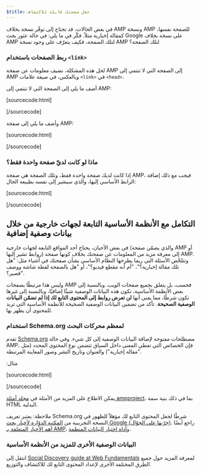 ```yaml
---
$title: جعل صفحتك قابلة للاكتشاف
---
```


في بعض الحالات، قد تحتاج إلى توفّر نسخة بخلاف AMP ونسخة AMP للصفحة نفسها، كمقالة إخبارية مثلاً. فكّر في ما يلي: في حالة عثور بحث Google على نسخة بخلاف AMP لتلك الصفحة، فكيف يتعرّف على وجود نسخة AMP لتلك الصفحة؟

### ربط الصفحات باستخدام `<link>`

لحل هذه المشكلة، نضيف معلومات عن صفحة AMP إلى الصفحة التي لا تنتمي إلى AMP وبالعكس، في صيغة علامات `<link>` في `<head>`.

أضف ما يلي إلى الصفحة التي لا تنتمي إلى AMP:

[sourcecode:html]
<link rel="amphtml" href="https://www.example.com/url/to/amp/document.html">
[/sourcecode]

وأضف ما يلي إلى صفحة AMP:

[sourcecode:html]
<link rel="canonical" href="https://www.example.com/url/to/full/document.html">
[/sourcecode]

### ماذا لو كانت لديّ صفحة واحدة فقط؟

إذا كانت لديك صفحة واحدة فقط، وتلك الصفحة هي صفحة AMP، فيجب مع ذلك إضافة الرابط الأساسي إليها، والذي سيشير إلى نفسه بطبيعة الحال:

[sourcecode:html]
<link rel="canonical" href="https://www.example.com/url/to/amp/document.html">
[/sourcecode]

## التكامل مع الأنظمة الأساسية التابعة لجهات خارجية من خلال بيانات وصفية إضافية <a name="integrate-with-third-party-platforms-through-additional-metadata"></a>

في بعض الأحيان، يحتاج أحد المواقع التابعة لجهات خارجية (والذي يضمّن صفحة AMP أو روابط تشير إليها) إلى معرفة مزيد من المعلومات عن صفحتك بخلاف كونها صفحة AMP. وتتلخّص الأسئلة التي ربما يطرحها النظام الأساسي بشأن صفحتك في أشياء مثل: "هل تلك مقالة إخبارية؟"، "أم أنه مقطع فيديو؟"، أو "هل بالصفحة لقطة شاشة ووصف قصير؟".

وليس هذا مرتبطًا بصفحات AMP فحسب، بل يتعلق بجميع صفحات الويب. وبالنسبة إلى بعض الأنظمة الأساسية، تكون هذه البيانات الوصفية شيئًا إضافيًا، وبالنسبة إلى غيرها تكون شرطًا، مما يعني أنها **لن تعرض روابط إلى المحتوى التابع لك إذا لم تضمّن البيانات الوصفية الصحيحة**. تأكد من تضمين البيانات الوصفية الصحيحة للأنظمة الأساسية التي تريد للمحتوى أن يظهر بها.

### استخدام Schema.org لمعظم محركات البحث

تقدم [Schema.org](http://schema.org/) مصطلحات مفتوحة لإضافة البيانات الوصفية إلى كل شيء. وفي حالة AMP، فإن الخصائص التي تعطي المعنى داخل السياق تتضمن نوع المحتوى المحدد (مثل "مقالة إخبارية") والعنوان وتاريخ النشر وصور المعاينة المرتبطة.

مثال:‏

[sourcecode:html]
<script type="application/ld+json">
  {
    "@context": "http://schema.org",
    "@type": "NewsArticle",
    "mainEntityOfPage": "http://cdn.ampproject.org/article-metadata.html",
    "headline": "Lorem Ipsum",
    "datePublished": "1907-05-05T12:02:41Z",
    "dateModified": "1907-05-05T12:02:41Z",
    "description": "The Catiline Orations continue to beguile engineers and designers alike -- but can it stand the test of time?",
    "author": {
      "@type": "Person",
      "name": "Jordan M Adler"
    },
    "publisher": {
      "@type": "Organization",
      "name": "Google",
      "logo": {
        "@type": "ImageObject",
        "url": "http://cdn.ampproject.org/logo.jpg",
        "width": 600,
        "height": 60
      }
    },
    "image": {
      "@type": "ImageObject",
      "url": "http://cdn.ampproject.org/leader.jpg",
      "height": 2000,
      "width": 800
    }
  }
</script>
[/sourcecode]

يمكن الاطلاع على المزيد من الأمثلة في [مجلد أمثلة ampproject](https://github.com/ampproject/amphtml/tree/master/examples/metadata-examples)، بما في ذلك بنية سمة HTML البدلية.

ملاحظة: يعتبر تعريف Schema.org شرطًا لجعل المحتوى التابع لك مؤهلاً للظهور في النسخة التجريبية من [المكتبة الدوّارة لأخبار بحث Google (جرّبها على الجوّال)](https://g.co/ampdemo).
راجع أيضًا [أهم الأخبار المتعلقة بـ AMP](https://developers.google.com/structured-data/carousels/top-stories)، و[أداة اختبار البيانات المنظمة](https://developers.google.com/structured-data/testing-tool/).

### البيانات الوصفية الأخرى للمزيد من الأنظمة الأساسية

انتقل إلى [Social Discovery guide at Web Fundamentals](https://developers.google.com/web/fundamentals/discovery-and-monetization/social-discovery/) لمعرفة المزيد حول جميع الطرق المختلفة الأخرى لإعداد المحتوى التابع لك للاكتشاف والتوزيع.
